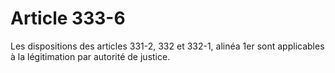 # Article 333-6

Les dispositions des articles 331-2, 332 et 332-1, alinéa 1er sont applicables à la légitimation par autorité de justice.
